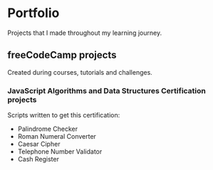 # Portfolio
Projects that I made throughout my learning journey.

## freeCodeCamp projects
Created during courses, tutorials and challenges.

### JavaScript Algorithms and Data Structures Certification projects
Scripts written to get this certification:

- Palindrome Checker
- Roman Numeral Converter
- Caesar Cipher
- Telephone Number Validator
- Cash Register
